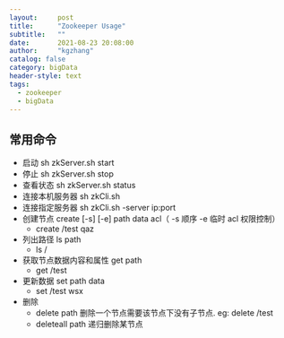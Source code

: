 ```yaml
---
layout:     post
title:      "Zookeeper Usage"
subtitle:   ""
date:       2021-08-23 20:08:00
author:     "kgzhang"
catalog: false
category: bigData
header-style: text
tags:
  - zookeeper
  - bigData
---
```


## 常用命令
+ 启动 sh zkServer.sh start
+ 停止 sh zkServer.sh stop
+ 查看状态 sh zkServer.sh status 
+ 连接本机服务器 sh zkCli.sh
+ 连接指定服务器 sh zkCli.sh -server ip:port
+ 创建节点 create [-s] [-e] path data acl（ -s 顺序 -e 临时 acl 权限控制）
    + create /test qaz
+ 列出路径 ls path
    + ls /
+ 获取节点数据内容和属性 get path
    + get /test
+ 更新数据 set path data
    + set /test wsx
+ 删除
    + delete path 删除一个节点需要该节点下没有子节点. eg: delete /test
    + deleteall path 递归删除某节点
